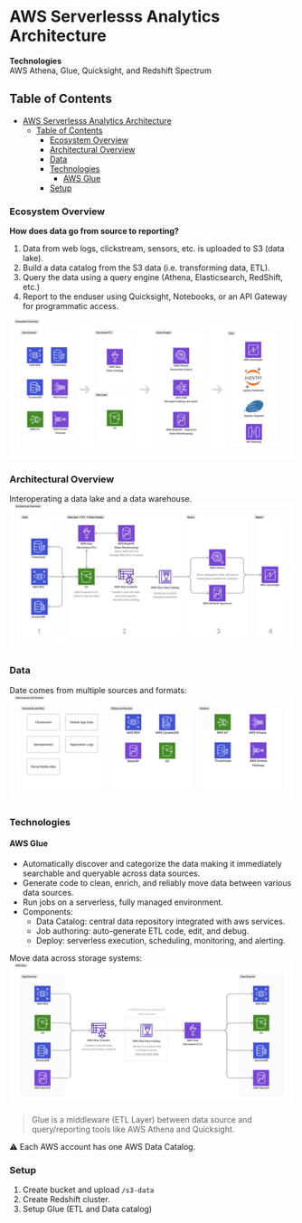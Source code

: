 # AWS Serverlesss Analytics Architecture

**Technologies**<br>
AWS Athena, Glue, Quicksight, and Redshift Spectrum

## Table of Contents
- [AWS Serverlesss Analytics Architecture](#aws-serverlesss-analytics-architecture)
  - [Table of Contents](#table-of-contents)
    - [Ecosystem Overview](#ecosystem-overview)
    - [Architectural Overview](#architectural-overview)
    - [Data](#data)
    - [Technologies](#technologies)
      - [AWS Glue](#aws-glue)
    - [Setup](#setup)

### Ecosystem Overview
**How does data go from source to reporting?**<br>
1. Data from web logs, clickstream, sensors, etc. is uploaded to S3 (data lake). 
2. Build a data catalog from the S3 data (i.e. transforming data, ETL).
3. Query the data using a query engine (Athena, Elasticsearch, RedShift, etc.)
4. Report to the enduser using Quicksight, Notebooks, or an API Gateway for programmatic access. 
  
![](resources/ecosystem-overview.png)

### Architectural Overview
Interoperating a data lake and a data warehouse. 
![](resources/architecture-overview.png)

### Data
Date comes from multiple sources and formats: 
![](resources/data-sources.png)

### Technologies
#### AWS Glue
* Automatically discover and categorize the data making it immediately searchable and queryable across data sources. 
* Generate code to clean, enrich, and reliably move data between various data sources. 
* Run jobs on a serverless, fully managed environment.
* Components:
  * Data Catalog: central data repository integrated with aws services.
  * Job authoring: auto-generate ETL code, edit, and debug. 
  * Deploy: serverless execution, scheduling, monitoring, and alerting. 

Move data across storage systems:
![](resources/aws-glue-overview.png)

> Glue is a middleware (ETL Layer) between data source and 
> query/reporting tools like AWS Athena and Quicksight.

:warning: Each AWS account has one AWS Data Catalog.

### Setup

1. Create bucket and upload `/s3-data`
2. Create Redshift cluster. 
3. Setup Glue (ETL and Data catalog)
   